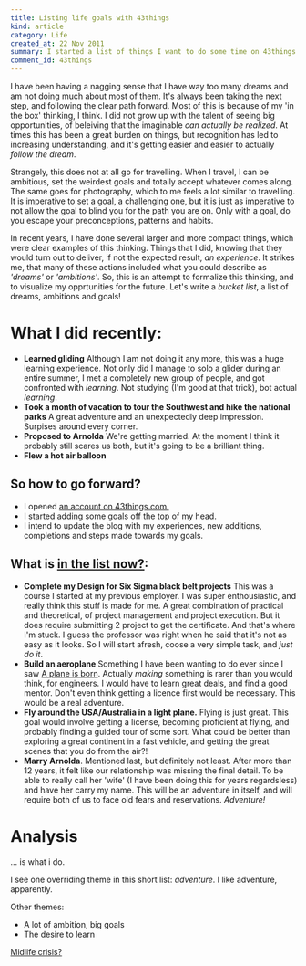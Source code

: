 ```yaml
--- 
title: Listing life goals with 43things
kind: article
category: Life
created_at: 22 Nov 2011
summary: I started a list of things I want to do some time on 43things.org.
comment_id: 43things
---
```

I have been having a nagging sense that I have way too many dreams and am not doing much about most of them. It's always been taking the next step, and following the clear path forward. Most of this is because of my 'in the box' thinking, I think. I did not grow up with the talent of seeing big opportunities, of beleiving that the imaginable _can actually be realized_. At times this has been a great burden on things, but recognition has led to increasing understanding, and it's getting easier and easier to actually _follow the dream_.

Strangely, this does not at all go for travelling. When I travel, I can be ambitious, set the weirdest goals and totally accept whatever comes along. The same goes for photography, which to me feels a lot similar to travelling. It is imperative to set a goal, a challenging one, but it is just as imperative to not allow the goal to blind you for the path you are on. Only with a goal, do you escape your preconceptions, patterns and habits.

In recent years, I have done several larger and more compact things, which were clear examples of this thinking. Things that I did, knowing that they would turn out to deliver, if not the expected result, _an experience_. It strikes me, that many of these actions included what you could describe as _'dreams'_ or _'ambitions'_. So, this is an attempt to formalize this thinking, and to visualize my opprtunities for the future. Let's write a _bucket list_, a list of dreams, ambitions and goals!

What I did recently:
===================
*	 __Learned gliding__
	 Although I am not doing it any more, this was a huge learning experience. Not only did I manage to solo a glider during an entire summer, I met a completely new group of people, and got confronted with _learning_. Not studying (I'm good at that trick), bot actual _learning_.
*	 __Took a month of vacation to tour the Southwest and hike the national parks__
	 A great adventure and an unexpectedly deep impression. Surpises around every corner.
*	 __Proposed to Arnolda__
	 We're getting married. At the moment I think it probably still scares us both, but it's going to be a brilliant thing.
*	 __Flew a hot air balloon__

So how to go forward? 
---------------------

* I opened [an account on 43things.com.][43things]
* I started adding some goals off the top of my head.
* I intend to update the blog with my experiences, new additions, completions and steps made towards my goals.

What is [in the list now?][43things]:
--------------------------------------

*	 __Complete my Design for Six Sigma black belt projects__
	 This was a course I started at my previous employer. I was super enthousiastic, and really think this stuff is made for me. A great combination of practical and theoretical, of project management and project execution. But it does require submitting 2 project to get the certificate. And that's where I'm stuck. I guess the professor was right when he said that it's not as easy as it looks. So I will start afresh, coose a very simple task, and _just do it_.
*	 __Build an aeroplane__
	 Something I have been wanting to do ever since I saw [A plane is born][planeisborn]. Actually _making_ something is rarer than you would think, for engineers. I would have to learn great deals, and find a good mentor. Don't even think getting a licence first would be necessary. This would be a real adventure. 
*	 __Fly around the USA/Australia in a light plane.__ Flying is just great. This goal would involve getting a license, becoming proficient at flying, and probably finding a guided tour of some sort. What could be better than exploring a great continent in a fast vehicle, and getting the great scenes that you do from the air?!
*	 __Marry Arnolda__. Mentioned last, but definitely not least. After more than 12 years, it felt like our relationship was missing the final detail. To be able to really call her 'wife' (I have been doing this for years regardsless) and have her carry my name. This will be an adventure in itself, and will require both of us to face old fears and reservations. _Adventure!_


Analysis
========

... is what i do. 

I see one overriding theme in this short list: _adventure_. I like adventure, apparently.

Other themes:

* A lot of ambition, big goals
* The desire to learn


[Midlife crisis?][midcri]

[43things]:http://www.43things.com/person/pragtich
[planeisborn]:http://en.wikipedia.org/wiki/A_Plane_Is_Born
[midcri]:http://en.wikipedia.org/wiki/Midlife_crisis
